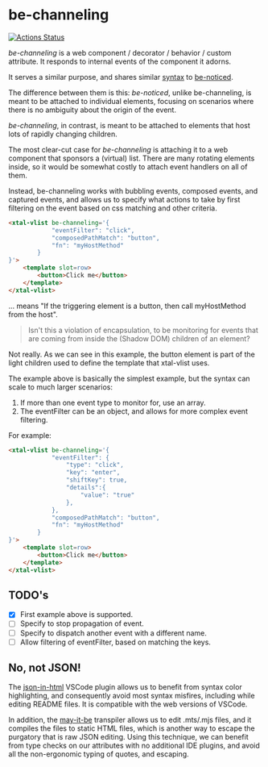 # be-channeling

[![Actions Status](https://github.com/bahrus/be-channeling/workflows/CI/badge.svg)](https://github.com/bahrus/be-channeling/actions?query=workflow%3ACI)

*be-channeling* is a web component / decorator / behavior / custom attribute.  It responds to internal events of the component it adorns. 

It serves a similar purpose, and shares similar [syntax](https://github.com/bahrus/be-noticed/blob/baseline/types.d.ts) to [be-noticed](https://github.com/bahrus/be-noticed).

The difference between them is this: *be-noticed*, unlike be-channeling, is meant to be attached to individual elements, focusing on scenarios where there is no ambiguity about the origin of the event.

*be-channeling*, in contrast, is meant to be attached to elements that host lots of rapidly changing children.

The most clear-cut case for *be-channeling* is attaching it to a web component that sponsors a (virtual) list.  There are many rotating elements inside, so it would be somewhat costly to attach event handlers on all of them.

Instead, be-channeling works with bubbling events, composed events, and captured events, and allows us to specify what actions to take by first filtering on the event based on css matching and other criteria.

```html
<xtal-vlist be-channeling='{
            "eventFilter": "click",
            "composedPathMatch": "button",
            "fn": "myHostMethod"
        }
}'>
    <template slot=row>
        <button>Click me</button>
    </template>
</xtal-vlist>
```

... means "If the triggering element is a button, then call myHostMethod from the host".

> Isn't this a violation of encapsulation, to be monitoring for events that are coming from inside the (Shadow DOM) children of an element?

Not really.  As we can see in this example, the button element is part of the light children used to define the template that xtal-vlist uses.

The example above is basically the simplest example, but the syntax can scale to much larger scenarios:

1.  If more than one event type to monitor for, use an array.
2.  The eventFilter can be an object, and allows for more complex event filtering.

For example:

```html
<xtal-vlist be-channeling='{
            "eventFilter": {
                "type": "click",
                "key": "enter",
                "shiftKey": true,
                "details":{
                    "value": "true"
                },
            },
            "composedPathMatch": "button",
            "fn": "myHostMethod"
        }
}'>
    <template slot=row>
        <button>Click me</button>
    </template>
</xtal-vlist>
```


## TODO's

- [x] First example above is supported.
- [ ] Specify to stop propagation of event.
- [ ] Specify to dispatch another event with a different name.
- [ ] Allow filtering of eventFilter, based on matching the keys.

## No, not JSON!

The [json-in-html](https://marketplace.visualstudio.com/items?itemName=andersonbruceb.json-in-html) VSCode plugin allows us to benefit from syntax color highlighting, and consequently avoid most syntax misfires, including while editing README files.  It is compatible with the web versions of VSCode.

In addition, the [may-it-be](https://github.com/bahrus/may-it-be) transpiler allows us to edit .mts/.mjs files, and it compiles the files to static HTML files, which is another way to escape the purgatory that is raw JSON editing.  Using this technique, we can benefit from type checks on our attributes with no additional IDE plugins, and avoid all the non-ergonomic typing of quotes, and escaping.



